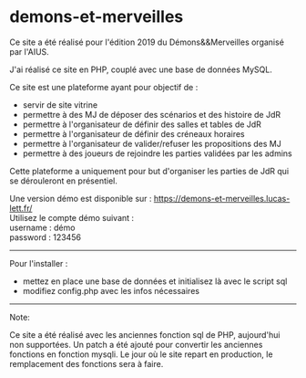# demons-et-merveilles

Ce site a été réalisé pour l'édition 2019 du Démons&&Merveilles organisé par l'AIUS.

J'ai réalisé ce site en PHP, couplé avec une base de données MySQL.

Ce site est une plateforme ayant pour objectif de :

- servir de site vitrine
- permettre à des MJ de déposer des scénarios et des histoire de JdR
- permettre à l'organisateur de définir des salles et tables de JdR
- permettre à l'organisateur de définir des créneaux horaires
- permettre à l'organisateur de valider/refuser les propositions des MJ
- permettre à des joueurs de rejoindre les parties validées par les admins

Cette plateforme a uniquement pour but d'organiser les parties de JdR qui se dérouleront en présentiel.

Une version démo est disponible sur : https://demons-et-merveilles.lucas-lett.fr/  
Utilisez le compte démo suivant :  
username : démo  
password : 123456

---

Pour l'installer :

- mettez en place une base de données et initialisez là avec le script sql
- modifiez config.php avec les infos nécessaires

---

Note:

Ce site a été réalisé avec les anciennes fonction sql de PHP, aujourd'hui non supportées.
Un patch a été ajouté pour convertir les anciennes fonctions en fonction mysqli.
Le jour où le site repart en production, le remplacement des fonctions sera à faire.
